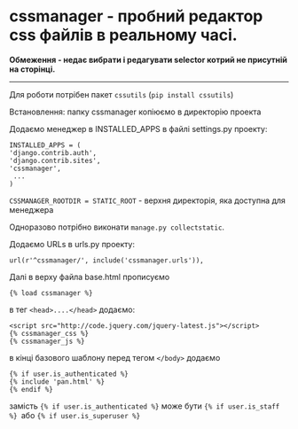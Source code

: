 ﻿cssmanager - пробний редактор css файлів в реальному часі.
==========
**Обмеження - недає вибрати і редагувати selector котрий не присутній на сторінці.**
________

Для роботи потрібен пакет `cssutils` (`pip install cssutils`)

Встановлення: папку cssmanager копіюємо в директорію проекта

Додаємо менеджер в INSTALLED_APPS в файлі settings.py проекту:


    INSTALLED_APPS = (
    'django.contrib.auth',
    'django.contrib.sites',
    'cssmanager',
     ...
    )

`CSSMANAGER_ROOTDIR = STATIC_ROOT` - верхня директорія, яка доступна для менеджера

Одноразово потрібно виконати `manage.py collectstatic`.

Додаємо URLs в urls.py проекту:

  `url(r'^cssmanager/', include('cssmanager.urls')),`

Далі в верху файла base.html прописуємо 

`{% load cssmanager %}` 

в тег `<head>....</head>` додаємо:

    <script src="http://code.jquery.com/jquery-latest.js"></script>
    {% cssmanager_css %}
    {% cssmanager_js %}

в кінці базового шаблону перед тегом `</body>`  додаємо

    {% if user.is_authenticated %}
    {% include 'pan.html' %}
    {% endif %}

замість `{% if user.is_authenticated %}` може бути `{% if user.is_staff %} `або `{% if user.is_superuser %}`
